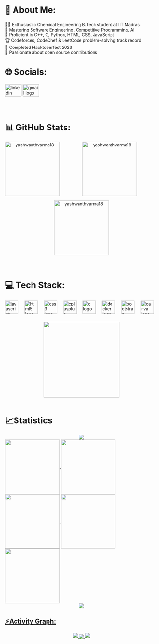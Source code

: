 <h1 align="left">💫 About Me:</h1>

###

<p align="left">👨‍💻 Enthusiastic Chemical Engineering B.Tech student at IIT Madras<br>🚀 Mastering Software Engineering, Competitive Programming, AI<br>💼 Proficient in C++, C, Python, HTML, CSS, JavaScript<br>🏆 Codeforces, CodeChef & LeetCode problem-solving track record<br>🌟 Completed Hacktoberfest 2023<br>🌱 Passionate about open source contributions</p>

###

<h1 align="left">🌐 Socials:</h1>

###

<div align="left">
  <a href="https://www.linkedin.com/in/yashwanth-varma-417920257/" target="_blank">
    <img src="https://raw.githubusercontent.com/maurodesouza/profile-readme-generator/master/src/assets/icons/social/linkedin/default.svg" width="54" height="40" alt="linkedin logo"  />
  </a>
  <a href="gsaiyashwanth18@gmail.com" target="_blank">
    <img src="https://raw.githubusercontent.com/maurodesouza/profile-readme-generator/master/src/assets/icons/social/gmail/default.svg" width="54" height="40" alt="gmail logo"  />
  </a>
</div>

###
</br>
<h1 align="left">📊 GitHub Stats:</h1>


<div align="center">
<img align="left" height="180em" src="https://github-readme-stats.vercel.app/api/top-langs/?username=yashwanthvarma18&layout=compact&theme=chartreuse-dark" alt=yashwanthvarma18 />

<p>&nbsp;<img align="center" height="180em" src="https://github-readme-stats.vercel.app/api?username=yashwanthvarma18&show_icons=true&locale=en&theme=chartreuse-dark" alt="yashwanthvarma18" /></p>

<p><img align="center" height="180em" src="https://github-readme-streak-stats.herokuapp.com/?user=yashwanthvarma18&theme=chartreuse-dark" alt="yashwanthvarma18" /></p>

###


</br>
<h1 align="left">💻 Tech Stack:</h1>

###

<div align="left">
  <img src="https://cdn.jsdelivr.net/gh/devicons/devicon/icons/javascript/javascript-original.svg" height="44" alt="javascript logo"  />
  <img width="12" />
  <img src="https://cdn.jsdelivr.net/gh/devicons/devicon/icons/html5/html5-original.svg" height="44" alt="html5 logo"  />
  <img width="12" />
  <img src="https://cdn.jsdelivr.net/gh/devicons/devicon/icons/css3/css3-original.svg" height="44" alt="css3 logo"  />
  <img width="12" />
  <img src="https://cdn.jsdelivr.net/gh/devicons/devicon/icons/cplusplus/cplusplus-original.svg" height="44" alt="cplusplus logo"  />
  <img width="12" />
  <img src="https://cdn.jsdelivr.net/gh/devicons/devicon/icons/c/c-original.svg" height="44" alt="c logo"  />
  <img width="12" />
  <img src="https://cdn.jsdelivr.net/gh/devicons/devicon/icons/docker/docker-original.svg" height="44" alt="docker logo"  />
  <img width="12" />
  <img src="https://cdn.jsdelivr.net/gh/devicons/devicon/icons/bootstrap/bootstrap-original.svg" height="44" alt="bootstrap logo"  />
  <img width="12" />
  <img src="https://cdn.jsdelivr.net/gh/devicons/devicon/icons/canva/canva-original.svg" height="44" alt="canva logo"  />
</div>

###

<div align="center">
  <img height="250"  src="https://media.tenor.com/QNSkyS6d368AAAAd/itachi-uchiha-naruto.gif"  />
</div>
</br>

<h1 align="left">📈Statistics</h1>

<img src="https://user-images.githubusercontent.com/73097560/115834477-dbab4500-a447-11eb-908a-139a6edaec5c.gif">
<div align="left">
<a href="https://github.com/yashwanthvarma18">
<img align="center" src="http://github-profile-summary-cards.vercel.app/api/cards/stats?username=yashwanthvarma18&theme=chartreuse_dark" height="180em" />
<img align="center" src="http://github-profile-summary-cards.vercel.app/api/cards/most-commit-language?username=yashwanthvarma18&theme=chartreuse_dark" height="180em" />
<img align="center" src="http://github-profile-summary-cards.vercel.app/api/cards/repos-per-language?username=yashwanthvarma18&theme=chartreuse_dark" height="180em" />
<img align="center" src="http://github-profile-summary-cards.vercel.app/api/cards/productive-time?username=yashwanthvarma18&theme=chartreuse_dark" height="180em" />
<img align="center" src="http://github-profile-summary-cards.vercel.app/api/cards/profile-details?username=yashwanthvarma18&theme=chartreuse_dark" height="180em" />
</div>
<img src="https://user-images.githubusercontent.com/73097560/115834477-dbab4500-a447-11eb-908a-139a6edaec5c.gif">
</br>
<h2 align="left">⚡Activity Graph:</h2>
<img src="https://user-images.githubusercontent.com/73097560/115834477-dbab4500-a447-11eb-908a-139a6edaec5c.gif">
<img align="center" src="https://github-readme-activity-graph.vercel.app/graph?username=yashwanthvarma18&theme=merko"/>
<img src="https://user-images.githubusercontent.com/73097560/115834477-dbab4500-a447-11eb-908a-139a6edaec5c.gif">


###
